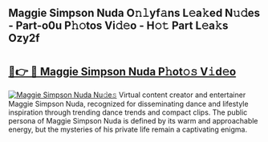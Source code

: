 ## Maggie Simpson Nuda O𝚗𝚕yf𝚊ns L𝚎a𝚔ed N𝚞𝚍es - Part-o0u P𝚑𝚘tos Vi𝚍𝚎o - H𝚘𝚝 Part L𝚎a𝚔s Ozy2f

# <h2><a href="http://kfekn9i.oniu.top/?m=Maggie+Simpson+Nuda">🔗👉 🔴 Maggie Simpson Nuda P𝚑ot𝚘𝚜 V𝚒d𝚎o</a></h2>

[![Maggie Simpson Nuda Nu𝚍e𝚜](https://i.imgur.com/0qMVB7G.gif)](http://kfekn9i.oniu.top/?m=Maggie+Simpson+Nuda)
Virtual content creator and entertainer Maggie Simpson Nuda, recognized for disseminating dance and lifestyle inspiration through trending dance trends and compact clips. The public persona of Maggie Simpson Nuda is defined by its warm and approachable energy, but the mysteries of his private life remain a captivating enigma.  
